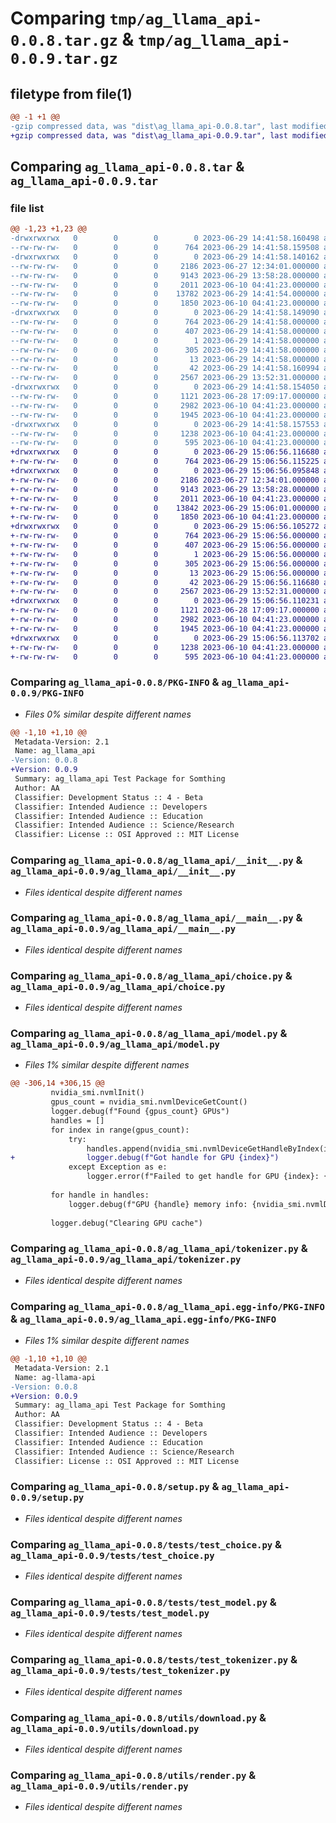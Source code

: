 # Comparing `tmp/ag_llama_api-0.0.8.tar.gz` & `tmp/ag_llama_api-0.0.9.tar.gz`

## filetype from file(1)

```diff
@@ -1 +1 @@
-gzip compressed data, was "dist\ag_llama_api-0.0.8.tar", last modified: Thu Jun 29 14:41:58 2023, max compression
+gzip compressed data, was "dist\ag_llama_api-0.0.9.tar", last modified: Thu Jun 29 15:06:56 2023, max compression
```

## Comparing `ag_llama_api-0.0.8.tar` & `ag_llama_api-0.0.9.tar`

### file list

```diff
@@ -1,23 +1,23 @@
-drwxrwxrwx   0        0        0        0 2023-06-29 14:41:58.160498 ag_llama_api-0.0.8/
--rw-rw-rw-   0        0        0      764 2023-06-29 14:41:58.159508 ag_llama_api-0.0.8/PKG-INFO
-drwxrwxrwx   0        0        0        0 2023-06-29 14:41:58.140162 ag_llama_api-0.0.8/ag_llama_api/
--rw-rw-rw-   0        0        0     2186 2023-06-27 12:34:01.000000 ag_llama_api-0.0.8/ag_llama_api/__init__.py
--rw-rw-rw-   0        0        0     9143 2023-06-29 13:58:28.000000 ag_llama_api-0.0.8/ag_llama_api/__main__.py
--rw-rw-rw-   0        0        0     2011 2023-06-10 04:41:23.000000 ag_llama_api-0.0.8/ag_llama_api/choice.py
--rw-rw-rw-   0        0        0    13782 2023-06-29 14:41:54.000000 ag_llama_api-0.0.8/ag_llama_api/model.py
--rw-rw-rw-   0        0        0     1850 2023-06-10 04:41:23.000000 ag_llama_api-0.0.8/ag_llama_api/tokenizer.py
-drwxrwxrwx   0        0        0        0 2023-06-29 14:41:58.149090 ag_llama_api-0.0.8/ag_llama_api.egg-info/
--rw-rw-rw-   0        0        0      764 2023-06-29 14:41:58.000000 ag_llama_api-0.0.8/ag_llama_api.egg-info/PKG-INFO
--rw-rw-rw-   0        0        0      407 2023-06-29 14:41:58.000000 ag_llama_api-0.0.8/ag_llama_api.egg-info/SOURCES.txt
--rw-rw-rw-   0        0        0        1 2023-06-29 14:41:58.000000 ag_llama_api-0.0.8/ag_llama_api.egg-info/dependency_links.txt
--rw-rw-rw-   0        0        0      305 2023-06-29 14:41:58.000000 ag_llama_api-0.0.8/ag_llama_api.egg-info/requires.txt
--rw-rw-rw-   0        0        0       13 2023-06-29 14:41:58.000000 ag_llama_api-0.0.8/ag_llama_api.egg-info/top_level.txt
--rw-rw-rw-   0        0        0       42 2023-06-29 14:41:58.160994 ag_llama_api-0.0.8/setup.cfg
--rw-rw-rw-   0        0        0     2567 2023-06-29 13:52:31.000000 ag_llama_api-0.0.8/setup.py
-drwxrwxrwx   0        0        0        0 2023-06-29 14:41:58.154050 ag_llama_api-0.0.8/tests/
--rw-rw-rw-   0        0        0     1121 2023-06-28 17:09:17.000000 ag_llama_api-0.0.8/tests/test_choice.py
--rw-rw-rw-   0        0        0     2982 2023-06-10 04:41:23.000000 ag_llama_api-0.0.8/tests/test_model.py
--rw-rw-rw-   0        0        0     1945 2023-06-10 04:41:23.000000 ag_llama_api-0.0.8/tests/test_tokenizer.py
-drwxrwxrwx   0        0        0        0 2023-06-29 14:41:58.157553 ag_llama_api-0.0.8/utils/
--rw-rw-rw-   0        0        0     1238 2023-06-10 04:41:23.000000 ag_llama_api-0.0.8/utils/download.py
--rw-rw-rw-   0        0        0      595 2023-06-10 04:41:23.000000 ag_llama_api-0.0.8/utils/render.py
+drwxrwxrwx   0        0        0        0 2023-06-29 15:06:56.116680 ag_llama_api-0.0.9/
+-rw-rw-rw-   0        0        0      764 2023-06-29 15:06:56.115225 ag_llama_api-0.0.9/PKG-INFO
+drwxrwxrwx   0        0        0        0 2023-06-29 15:06:56.095848 ag_llama_api-0.0.9/ag_llama_api/
+-rw-rw-rw-   0        0        0     2186 2023-06-27 12:34:01.000000 ag_llama_api-0.0.9/ag_llama_api/__init__.py
+-rw-rw-rw-   0        0        0     9143 2023-06-29 13:58:28.000000 ag_llama_api-0.0.9/ag_llama_api/__main__.py
+-rw-rw-rw-   0        0        0     2011 2023-06-10 04:41:23.000000 ag_llama_api-0.0.9/ag_llama_api/choice.py
+-rw-rw-rw-   0        0        0    13842 2023-06-29 15:06:01.000000 ag_llama_api-0.0.9/ag_llama_api/model.py
+-rw-rw-rw-   0        0        0     1850 2023-06-10 04:41:23.000000 ag_llama_api-0.0.9/ag_llama_api/tokenizer.py
+drwxrwxrwx   0        0        0        0 2023-06-29 15:06:56.105272 ag_llama_api-0.0.9/ag_llama_api.egg-info/
+-rw-rw-rw-   0        0        0      764 2023-06-29 15:06:56.000000 ag_llama_api-0.0.9/ag_llama_api.egg-info/PKG-INFO
+-rw-rw-rw-   0        0        0      407 2023-06-29 15:06:56.000000 ag_llama_api-0.0.9/ag_llama_api.egg-info/SOURCES.txt
+-rw-rw-rw-   0        0        0        1 2023-06-29 15:06:56.000000 ag_llama_api-0.0.9/ag_llama_api.egg-info/dependency_links.txt
+-rw-rw-rw-   0        0        0      305 2023-06-29 15:06:56.000000 ag_llama_api-0.0.9/ag_llama_api.egg-info/requires.txt
+-rw-rw-rw-   0        0        0       13 2023-06-29 15:06:56.000000 ag_llama_api-0.0.9/ag_llama_api.egg-info/top_level.txt
+-rw-rw-rw-   0        0        0       42 2023-06-29 15:06:56.116680 ag_llama_api-0.0.9/setup.cfg
+-rw-rw-rw-   0        0        0     2567 2023-06-29 13:52:31.000000 ag_llama_api-0.0.9/setup.py
+drwxrwxrwx   0        0        0        0 2023-06-29 15:06:56.110231 ag_llama_api-0.0.9/tests/
+-rw-rw-rw-   0        0        0     1121 2023-06-28 17:09:17.000000 ag_llama_api-0.0.9/tests/test_choice.py
+-rw-rw-rw-   0        0        0     2982 2023-06-10 04:41:23.000000 ag_llama_api-0.0.9/tests/test_model.py
+-rw-rw-rw-   0        0        0     1945 2023-06-10 04:41:23.000000 ag_llama_api-0.0.9/tests/test_tokenizer.py
+drwxrwxrwx   0        0        0        0 2023-06-29 15:06:56.113702 ag_llama_api-0.0.9/utils/
+-rw-rw-rw-   0        0        0     1238 2023-06-10 04:41:23.000000 ag_llama_api-0.0.9/utils/download.py
+-rw-rw-rw-   0        0        0      595 2023-06-10 04:41:23.000000 ag_llama_api-0.0.9/utils/render.py
```

### Comparing `ag_llama_api-0.0.8/PKG-INFO` & `ag_llama_api-0.0.9/PKG-INFO`

 * *Files 0% similar despite different names*

```diff
@@ -1,10 +1,10 @@
 Metadata-Version: 2.1
 Name: ag_llama_api
-Version: 0.0.8
+Version: 0.0.9
 Summary: ag_llama_api Test Package for Somthing
 Author: AA
 Classifier: Development Status :: 4 - Beta
 Classifier: Intended Audience :: Developers
 Classifier: Intended Audience :: Education
 Classifier: Intended Audience :: Science/Research
 Classifier: License :: OSI Approved :: MIT License
```

### Comparing `ag_llama_api-0.0.8/ag_llama_api/__init__.py` & `ag_llama_api-0.0.9/ag_llama_api/__init__.py`

 * *Files identical despite different names*

### Comparing `ag_llama_api-0.0.8/ag_llama_api/__main__.py` & `ag_llama_api-0.0.9/ag_llama_api/__main__.py`

 * *Files identical despite different names*

### Comparing `ag_llama_api-0.0.8/ag_llama_api/choice.py` & `ag_llama_api-0.0.9/ag_llama_api/choice.py`

 * *Files identical despite different names*

### Comparing `ag_llama_api-0.0.8/ag_llama_api/model.py` & `ag_llama_api-0.0.9/ag_llama_api/model.py`

 * *Files 1% similar despite different names*

```diff
@@ -306,14 +306,15 @@
         nvidia_smi.nvmlInit()
         gpus_count = nvidia_smi.nvmlDeviceGetCount()
         logger.debug(f"Found {gpus_count} GPUs")
         handles = []
         for index in range(gpus_count):
             try:
                 handles.append(nvidia_smi.nvmlDeviceGetHandleByIndex(index))
+                logger.debug(f"Got handle for GPU {index}")
             except Exception as e:
                 logger.error(f"Failed to get handle for GPU {index}: {e}")
         
         for handle in handles:
             logger.debug(f"GPU {handle} memory info: {nvidia_smi.nvmlDeviceGetMemoryInfo(handle)}")
         
         logger.debug("Clearing GPU cache")
```

### Comparing `ag_llama_api-0.0.8/ag_llama_api/tokenizer.py` & `ag_llama_api-0.0.9/ag_llama_api/tokenizer.py`

 * *Files identical despite different names*

### Comparing `ag_llama_api-0.0.8/ag_llama_api.egg-info/PKG-INFO` & `ag_llama_api-0.0.9/ag_llama_api.egg-info/PKG-INFO`

 * *Files 1% similar despite different names*

```diff
@@ -1,10 +1,10 @@
 Metadata-Version: 2.1
 Name: ag-llama-api
-Version: 0.0.8
+Version: 0.0.9
 Summary: ag_llama_api Test Package for Somthing
 Author: AA
 Classifier: Development Status :: 4 - Beta
 Classifier: Intended Audience :: Developers
 Classifier: Intended Audience :: Education
 Classifier: Intended Audience :: Science/Research
 Classifier: License :: OSI Approved :: MIT License
```

### Comparing `ag_llama_api-0.0.8/setup.py` & `ag_llama_api-0.0.9/setup.py`

 * *Files identical despite different names*

### Comparing `ag_llama_api-0.0.8/tests/test_choice.py` & `ag_llama_api-0.0.9/tests/test_choice.py`

 * *Files identical despite different names*

### Comparing `ag_llama_api-0.0.8/tests/test_model.py` & `ag_llama_api-0.0.9/tests/test_model.py`

 * *Files identical despite different names*

### Comparing `ag_llama_api-0.0.8/tests/test_tokenizer.py` & `ag_llama_api-0.0.9/tests/test_tokenizer.py`

 * *Files identical despite different names*

### Comparing `ag_llama_api-0.0.8/utils/download.py` & `ag_llama_api-0.0.9/utils/download.py`

 * *Files identical despite different names*

### Comparing `ag_llama_api-0.0.8/utils/render.py` & `ag_llama_api-0.0.9/utils/render.py`

 * *Files identical despite different names*

